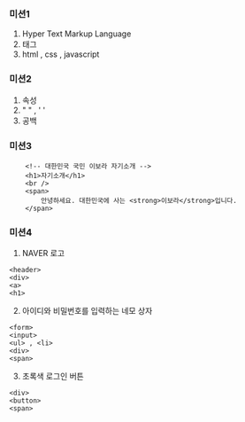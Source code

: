 ### 미션1

1. Hyper Text Markup Language
2. 태그
3. html , css , javascript

### 미션2

1. 속성
2. " " , ' '
3. 공백

### 미션3

```
    <!-- 대한민국 국민 이보라 자기소개 -->
    <h1>자기소개</h1>
    <br />
    <span>
        안녕하세요. 대한민국에 사는 <strong>이보라</strong>입니다.
    </span>
```

### 미션4

1. NAVER 로고

```
<header>
<div>
<a>
<h1>
```

2. 아이디와 비밀번호를 입력하는 네모 상자

```
<form>
<input>
<ul> , <li>
<div>
<span>
```

3. 초록색 로그인 버튼

```
<div>
<button>
<span>
```
